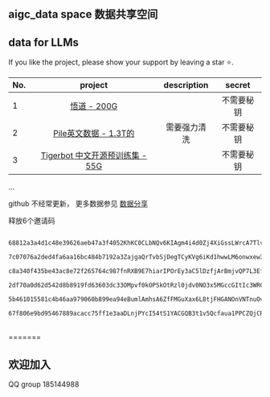 

##  aigc_data space 数据共享空间


##  data for LLMs 

 If you like the project, please show your support by leaving a star ⭐.

 | No. |                                            project                                             | description | secret |
 |-----|:----------------------------------------------------------------------------------------------:|:-----------:|:------:|
 | 1   |                 [悟道 - 200G](https://data.baai.ac.cn/details/WuDaoCorporaText)                  |             | 不需要秘钥  |
 | 2   |                         [Pile英文数据 - 1.3T的](https://pile.eleuther.ai/)                          |   需要强力清洗    | 不需要秘钥  |
 | 3   | [Tigerbot 中文开源预训练集 - 55G](https://huggingface.co/datasets/TigerResearch/pretrain_zh/tree/main) |             | 不需要秘钥  |

...

github 不经常更新， 更多数据参见 [数据分享](http://124.70.99.221:8080)

释放6个邀请码
```text
    68812a3a4d1c48e39626aeb47a3f4052KhKC0CLbNQv6KIAgm4i4d0Zj4XiGssLWrcA7TlvjwBg8vydB22S6XEbUwDEOfuFkHrQAilImXCQC5tgMU0TJ9eI9tdP2F3Ni
    7c07076a2ded4fa6aa16bc484b7192a3ZajgaQrTvbSjDegTCyKVg6iKd1hwwLM6onwxew386vCyUh8Ey1E9CsKQdkIv5vFLL6LTRX8bsV7lA9TZ4csbHDKecyVcllk5
    c8a340f435be43ac8e72f265764c987fnRXB9E7hiarIPOrEy3aC5lDzfjArBmjvQP7L3EfBvBnQj7fCpDn1wLKP8dq96sLBw6X5U7Hazkv4MUQ8w9BNqWfyEs5T9WTH
    2df70a0d62d542d8b8919fd63603dc33OMpvf0kOPSkOtRzl0jdv0NO3x5MGccGItIc3WRCLqWA7kWIOTUnkzqFfr3so8AtgpyI2UYlDbNp7H6nUtBNTcr4IwN2gGVe6
    5b461015581c4b46aa979060b899ea94eBumlAmhsA6ZfFMGuXax6L8tjFHGANOnVNTnuOvHuTUXF2HbkNc7jfJXWUMzcAwP8GWBPz2cqlzDL0N5L0Z6Vg2p3Jll1S3M
    67f806e9bd95467889acacc75ff1e3aaDLnjPYcI54tS1YACGQB3t1v5Qcfaua1PPCZQjCRID29XZaFHCTLCtSVXL9jQplzERxg0MBAJsdwESiwGZ6jAGTYAnV04FMXg
```

<br>
=======


## 欢迎加入
 QQ group 185144988